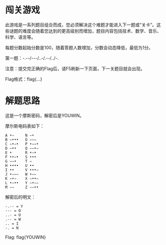 # 闯关游戏

此游戏是一系列题目组合而成，您必须解决这个难题才能进入下一题或“关卡”。这些谜题的难度会随着您达到的更高级别而增加，题目内容包括技术、数学、音乐、科学、语言等。

每题分数起始分数是100，随着答题人数增加，分数会动态降低，最低为1分。

第一题：-.--/---/..-/.--/../-.

注意：提交完正确的Flag后，请F5刷新一下页面，下一关题目就会出现。

Flag格式：flag{...}

# 解题思路

这是一个摩斯密码，解密后是YOUWIN。

摩尔斯电码表如下：

```
A •−     N −•
B −•••   O −−−
C −•−•   P •−−•
D −••    Q −−•−
E •      R •−•
F ••−•   S •••
G −−•    T −
H ••••   U ••
I ••     V •••−
J •−−−   W •−−
K −•−    X −••−
L •−••   Y −•−−
M −−     Z −−••
```

解密后的明文：

```
-.-- = Y
--- = O
..- = U
.-- = W
.. = I
-. = N
```

Flag: flag{YOUWIN}


